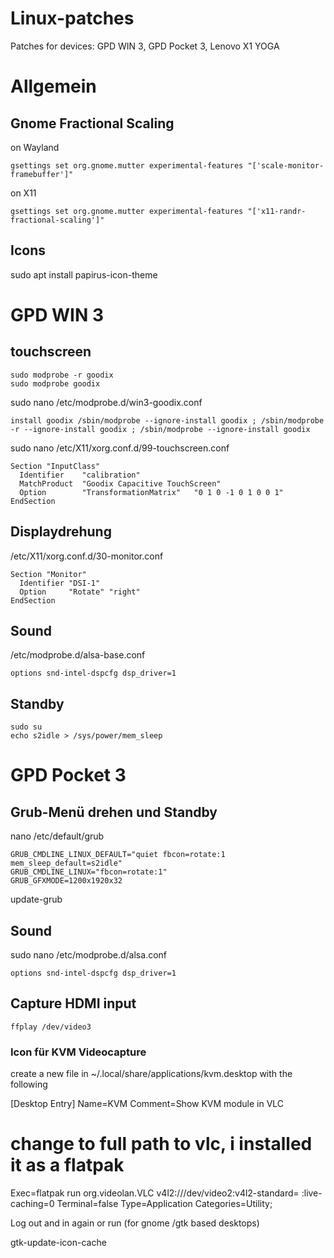 # Linux-patches
Patches for devices: GPD WIN 3, GPD Pocket 3, Lenovo X1 YOGA

# Allgemein
## Gnome Fractional Scaling

on Wayland
```
gsettings set org.gnome.mutter experimental-features "['scale-monitor-framebuffer']"
```
on X11
```
gsettings set org.gnome.mutter experimental-features "['x11-randr-fractional-scaling']"
```
## Icons
sudo apt install papirus-icon-theme



# GPD WIN 3

## touchscreen
```
sudo modprobe -r goodix
sudo modprobe goodix
```
sudo nano /etc/modprobe.d/win3-goodix.conf
```
install goodix /sbin/modprobe --ignore-install goodix ; /sbin/modprobe -r --ignore-install goodix ; /sbin/modprobe --ignore-install goodix
```
sudo nano /etc/X11/xorg.conf.d/99-touchscreen.conf
```
Section "InputClass"
  Identifier    "calibration"
  MatchProduct  "Goodix Capacitive TouchScreen"
  Option        "TransformationMatrix"   "0 1 0 -1 0 1 0 0 1"
EndSection
```

## Displaydrehung
/etc/X11/xorg.conf.d/30-monitor.conf
```
Section "Monitor"
  Identifier "DSI-1"
  Option     "Rotate" "right"
EndSection
```
## Sound
/etc/modprobe.d/alsa-base.conf
```
options snd-intel-dspcfg dsp_driver=1
```
## Standby
```
sudo su
echo s2idle > /sys/power/mem_sleep
```
# GPD Pocket 3

## Grub-Menü drehen und Standby
nano /etc/default/grub
```
GRUB_CMDLINE_LINUX_DEFAULT="quiet fbcon=rotate:1 mem_sleep_default=s2idle"
GRUB_CMDLINE_LINUX="fbcon=rotate:1"
GRUB_GFXMODE=1200x1920x32
```
update-grub

## Sound
sudo nano /etc/modprobe.d/alsa.conf
```
options snd-intel-dspcfg dsp_driver=1
```
## Capture HDMI input
```
ffplay /dev/video3
```
### Icon für KVM Videocapture
create a new file in ~/.local/share/applications/kvm.desktop with the following

[Desktop Entry]
Name=KVM
Comment=Show KVM module in VLC
# change to full path to vlc, i installed it as a flatpak
Exec=flatpak run org.videolan.VLC v4l2:///dev/video2:v4l2-standard= :live-caching=0
Terminal=false
Type=Application
Categories=Utility;

Log out and in again or run (for gnome /gtk based desktops)

gtk-update-icon-cache

## 
